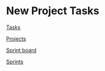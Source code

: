 # New Project Tasks

[Tasks](New%20Project%20Tasks%200e161a2ad7f348d59837afa8ebcfa26d/Tasks%20c4e8464bbbe54f8797c893072a05e12a.csv)

[Projects](New%20Project%20Tasks%200e161a2ad7f348d59837afa8ebcfa26d/Projects%2096c1732559b04ea5a2166797e8dd90c9.csv)

[Sprint board](New%20Project%20Tasks%200e161a2ad7f348d59837afa8ebcfa26d/Sprint%20board%20189d9cee936c48638d20bb515797283f.csv)

[Sprints](New%20Project%20Tasks%200e161a2ad7f348d59837afa8ebcfa26d/Sprints%2057ebae045bba41a79cbb84bf7e2badb9.csv)
